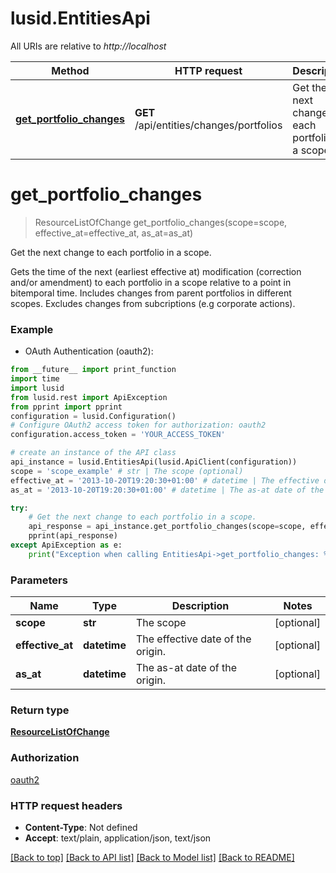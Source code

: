 # lusid.EntitiesApi

All URIs are relative to *http://localhost*

Method | HTTP request | Description
------------- | ------------- | -------------
[**get_portfolio_changes**](EntitiesApi.md#get_portfolio_changes) | **GET** /api/entities/changes/portfolios | Get the next change to each portfolio in a scope.


# **get_portfolio_changes**
> ResourceListOfChange get_portfolio_changes(scope=scope, effective_at=effective_at, as_at=as_at)

Get the next change to each portfolio in a scope.

Gets the time of the next (earliest effective at) modification (correction and/or amendment) to each portfolio in a scope relative to a point in bitemporal time.  Includes changes from parent portfolios in different scopes.  Excludes changes from subcriptions (e.g corporate actions).

### Example

* OAuth Authentication (oauth2):
```python
from __future__ import print_function
import time
import lusid
from lusid.rest import ApiException
from pprint import pprint
configuration = lusid.Configuration()
# Configure OAuth2 access token for authorization: oauth2
configuration.access_token = 'YOUR_ACCESS_TOKEN'

# create an instance of the API class
api_instance = lusid.EntitiesApi(lusid.ApiClient(configuration))
scope = 'scope_example' # str | The scope (optional)
effective_at = '2013-10-20T19:20:30+01:00' # datetime | The effective date of the origin. (optional)
as_at = '2013-10-20T19:20:30+01:00' # datetime | The as-at date of the origin. (optional)

try:
    # Get the next change to each portfolio in a scope.
    api_response = api_instance.get_portfolio_changes(scope=scope, effective_at=effective_at, as_at=as_at)
    pprint(api_response)
except ApiException as e:
    print("Exception when calling EntitiesApi->get_portfolio_changes: %s\n" % e)
```

### Parameters

Name | Type | Description  | Notes
------------- | ------------- | ------------- | -------------
 **scope** | **str**| The scope | [optional] 
 **effective_at** | **datetime**| The effective date of the origin. | [optional] 
 **as_at** | **datetime**| The as-at date of the origin. | [optional] 

### Return type

[**ResourceListOfChange**](ResourceListOfChange.md)

### Authorization

[oauth2](../README.md#oauth2)

### HTTP request headers

 - **Content-Type**: Not defined
 - **Accept**: text/plain, application/json, text/json

[[Back to top]](#) [[Back to API list]](../README.md#documentation-for-api-endpoints) [[Back to Model list]](../README.md#documentation-for-models) [[Back to README]](../README.md)

